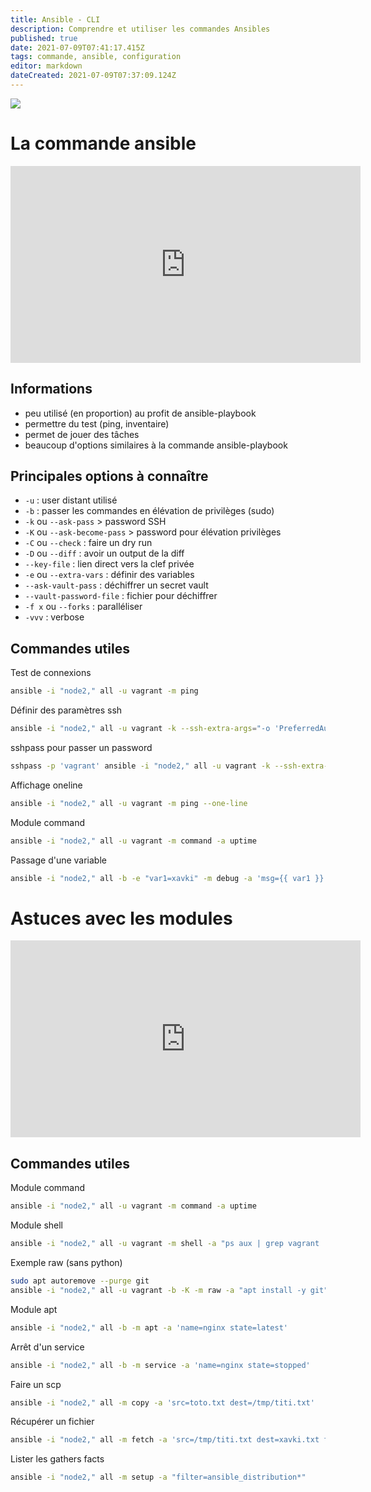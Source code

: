 ```yaml
---
title: Ansible - CLI
description: Comprendre et utiliser les commandes Ansibles
published: true
date: 2021-07-09T07:41:17.415Z
tags: commande, ansible, configuration
editor: markdown
dateCreated: 2021-07-09T07:37:09.124Z
---
```


![](https://blog.dbi-services.com/wp-insides/uploads/sites/2/2021/03/ansible-logo.png)
# La commande ansible

<div class="video-responsive">
<iframe width="560" height="315" src="https://www.youtube.com/embed/JPohVKUEnbs" title="YouTube video player" frameborder="0" allow="accelerometer; autoplay; clipboard-write; encrypted-media; gyroscope; picture-in-picture" allowfullscreen></iframe>
  </div>

## Informations
- peu utilisé (en proportion) au profit de ansible-playbook
- permettre du test (ping, inventaire)
- permet de jouer des tâches
- beaucoup d'options similaires à la commande ansible-playbook

## Principales options à connaître
* `-u` : user distant utilisé
* `-b` : passer les commandes en élévation de privilèges (sudo)
* `-k` ou `--ask-pass`  > password SSH
* `-K` ou `--ask-become-pass` > password pour élévation privilèges
* `-C` ou `--check` : faire un dry run
* `-D` ou `--diff` : avoir un output de la diff
* `--key-file` : lien direct vers la clef privée
* `-e` ou `--extra-vars` : définir des variables
* `--ask-vault-pass` : déchiffrer un secret vault
* `--vault-password-file` : fichier pour déchiffrer
* `-f x` ou `--forks` : paralléliser
* `-vvv` : verbose

## Commandes utiles
Test de connexions
```bash
ansible -i "node2," all -u vagrant -m ping
```
Définir des paramètres ssh
```bash
ansible -i "node2," all -u vagrant -k --ssh-extra-args="-o 'PreferredAuthentications=password'" -m ping
```

sshpass pour passer un password
```bash
sshpass -p 'vagrant' ansible -i "node2," all -u vagrant -k --ssh-extra-args="-o 'PreferredAuthentications=password'" -m ping
```

Affichage oneline
```bash
ansible -i "node2," all -u vagrant -m ping --one-line
```

Module command
```bash
ansible -i "node2," all -u vagrant -m command -a uptime
```

Passage d'une variable
```bash
ansible -i "node2," all -b -e "var1=xavki" -m debug -a 'msg={{ var1 }}'
```

# Astuces avec les modules
<div class="video-responsive">
<iframe width="560" height="315" src="https://www.youtube.com/embed/blOKHSEs6IY" title="YouTube video player" frameborder="0" allow="accelerometer; autoplay; clipboard-write; encrypted-media; gyroscope; picture-in-picture" allowfullscreen></iframe>
    </div>

## Commandes utiles
Module command
```bash
ansible -i "node2," all -u vagrant -m command -a uptime
```

Module shell
```bash
ansible -i "node2," all -u vagrant -m shell -a "ps aux | grep vagrant | wc -l" --one-line
```

Exemple raw (sans python)
```bash
sudo apt autoremove --purge git
ansible -i "node2," all -u vagrant -b -K -m raw -a "apt install -y git"
```

Module apt
```bash
ansible -i "node2," all -b -m apt -a 'name=nginx state=latest'
```

Arrêt d'un service
```bash
ansible -i "node2," all -b -m service -a 'name=nginx state=stopped'
```
Faire un scp
```bash
ansible -i "node2," all -m copy -a 'src=toto.txt dest=/tmp/titi.txt'
```

Récupérer un fichier
```bash
ansible -i "node2," all -m fetch -a 'src=/tmp/titi.txt dest=xavki.txt flat=yes'
```

Lister les gathers facts
```bash
ansible -i "node2," all -m setup -a "filter=ansible_distribution*"
```
